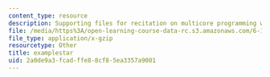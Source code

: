 ```yaml
---
content_type: resource
description: Supporting files for recitation on multicore programming with Cell.
file: /media/https%3A/open-learning-course-data-rc.s3.amazonaws.com/6-189-multicore-programming-primer-january-iap-2007/2a0de9a3fcadffe88cf85ea3357a9001_examplestar.gz
file_type: application/x-gzip
resourcetype: Other
title: examplestar
uid: 2a0de9a3-fcad-ffe8-8cf8-5ea3357a9001
---
```

